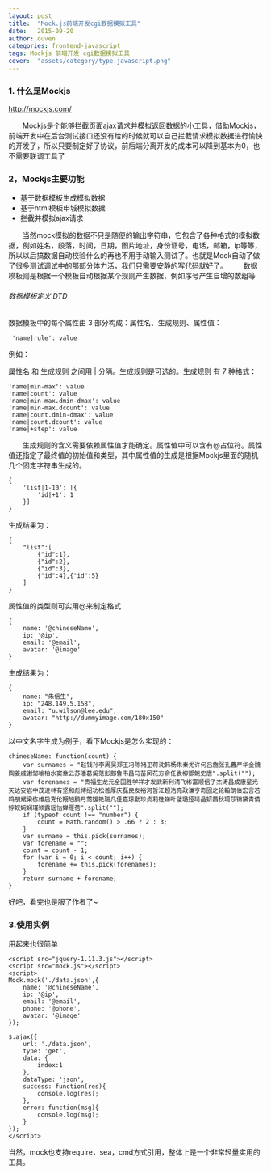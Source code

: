 ```yaml
---
layout: post
title:  "Mock.js前端开发cgi数据模拟工具"
date:   2015-09-20
author: ouven
categories: frontend-javascript
tags: Mockjs 前端开发 cgi数据模拟工具
cover:  "assets/category/type-javascript.png"
---
```


### 1. 什么是Mockjs


http://mockjs.com/

&emsp;&emsp;Mockjs是个能够拦截页面ajax请求并模拟返回数据的小工具，借助Mockjs，前端开发中在后台测试接口还没有给的时候就可以自己拦截请求模拟数据进行愉快的开发了，所以只要制定好了协议，前后端分离开发的成本可以降到基本为0，也不需要联调工具了

### 2，Mockjs主要功能

- 基于数据模板生成模拟数据
- 基于html模板申城模拟数据
- 拦截并模拟ajax请求

&emsp;&emsp;当然mock模拟的数据不只是随便的输出字符串，它包含了各种格式的模拟数据，例如姓名，段落，时间，日期，图片地址，身份证号，电话，邮箱，ip等等，所以以后搞数据自动校验什么的再也不用手动输入测试了。也就是Mock自动了做了很多测试调试中的那部分体力活，我们只需要安静的写代码就好了。
&emsp;&emsp;数据模板则是根据一个模板自动根据某个规则产生数据，例如序号产生自增的数组等

###### 数据模板定义 DTD
数据模板中的每个属性由 3 部分构成：属性名、生成规则、属性值：

```
 'name|rule': value
```

例如：
 
属性名 和 生成规则 之间用 | 分隔。生成规则是可选的。生成规则 有 7 种格式：

```
'name|min-max': value
'name|count': value
'name|min-max.dmin-dmax': value
'name|min-max.dcount': value
'name|count.dmin-dmax': value
'name|count.dcount': value
'name|+step': value
```

&emsp;&emsp;生成规则的含义需要依赖属性值才能确定。属性值中可以含有@占位符。属性值还指定了最终值的初始值和类型，其中属性值的生成是根据Mockjs里面的随机几个固定字符串生成的。

```
{
    'list|1-10': [{
        'id|+1': 1
    }]
}
```

生成结果为：

```
{
    "list":[
        {"id":1},
        {"id":2},
        {"id":3},
        {"id":4},{"id":5}
    ]
}
```

属性值的类型则可实用@来制定格式

```
{
    name: '@chineseName',
    ip: '@ip',
    email: '@email',
    avatar: '@image'
}
```

生成结果为：

```
{
    name: "朱信生", 
    ip: "248.149.5.158", 
    email: "u.wilson@lee.edu", 
    avatar: "http://dummyimage.com/180x150"
}
```

以中文名字生成为例子，看下Mockjs是怎么实现的：

```
chineseName: function(count) {
    var surnames = "赵钱孙李周吴郑王冯陈褚卫蒋沈韩杨朱秦尤许何吕施张孔曹严华金魏陶姜戚谢邹喻柏水窦章云苏潘葛奚范彭郎鲁韦昌马苗凤花方俞任袁柳酆鲍史唐".split("");
    var forenames = "贵福生龙元全国胜学祥才发武新利清飞彬富顺信子杰涛昌成康星光天达安岩中茂进林有坚和彪博绍功松善厚庆磊民友裕河哲江超浩亮政谦亨奇固之轮翰朗伯宏言若鸣朋斌梁栋维启克伦翔旭鹏月莺媛艳瑞凡佳嘉琼勤珍贞莉桂娣叶璧璐娅琦晶妍茜秋珊莎锦黛青倩婷姣婉娴瑾颖露瑶怡婵雁蓓".split("");
    if (typeof count !== "number") {
        count = Math.random() > .66 ? 2 : 3;
    }
    var surname = this.pick(surnames);
    var forename = "";
    count = count - 1;
    for (var i = 0; i < count; i++) {
        forename += this.pick(forenames);
    }
    return surname + forename;
}
```

好吧，看完也是服了作者了~

### 3.使用实例
用起来也很简单

```
<script src="jquery-1.11.3.js"></script>
<script src="mock.js"></script>
<script>
Mock.mock('./data.json',{
    name: '@chineseName',
    ip: '@ip',
    email: '@email',
    phone: '@phone',
    avatar: '@image'
});

$.ajax({
    url: './data.json',
    type: 'get',
    data: {
        index:1
    },
    dataType: 'json',
    success: function(res){
        console.log(res);
    },
    error: function(msg){
        console.log(msg);
    }
});
</script>
```

当然，mock也支持require，sea，cmd方式引用，整体上是一个非常轻量实用的工具。